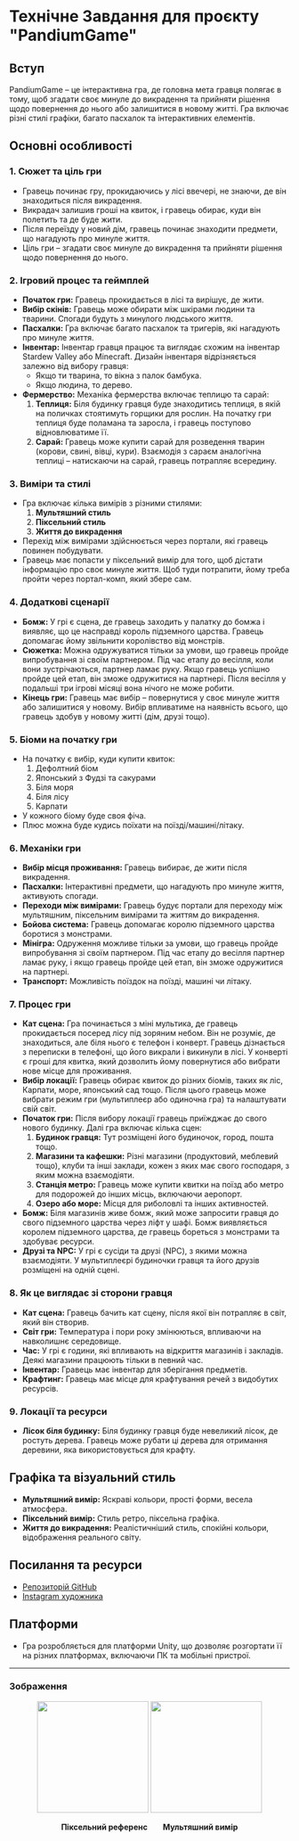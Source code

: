 # Технічне Завдання для проєкту "PandiumGame"

## Вступ
PandiumGame – це інтерактивна гра, де головна мета гравця полягає в тому, щоб згадати своє минуле до викрадення та прийняти рішення щодо повернення до нього або залишитися в новому житті. Гра включає різні стилі графіки, багато пасхалок та інтерактивних елементів.

## Основні особливості

### 1. Сюжет та ціль гри
- Гравець починає гру, прокидаючись у лісі ввечері, не знаючи, де він знаходиться після викрадення.
- Викрадач залишив гроші на квиток, і гравець обирає, куди він полетить та де буде жити.
- Після переїзду у новий дім, гравець починає знаходити предмети, що нагадують про минуле життя.
- Ціль гри – згадати своє минуле до викрадення та прийняти рішення щодо повернення до нього.

### 2. Ігровий процес та геймплей
- **Початок гри:** Гравець прокидається в лісі та вирішує, де жити.
- **Вибір скінів:** Гравець може обирати між шкірами людини та тварини. Спогади будуть з минулого людського життя.
- **Пасхалки:** Гра включає багато пасхалок та тригерів, які нагадують про минуле життя.
- **Інвентар:** Інвентар гравця працює та виглядає схожим на інвентар Stardew Valley або Minecraft. Дизайн інвентаря відрізняється залежно від вибору гравця:
  - Якщо ти тварина, то вікна з палок бамбука.
  - Якщо людина, то дерево.
- **Фермерство:** Механіка фермерства включає теплицю та сарай:
  1. **Теплиця:** Біля будинку гравця буде знаходитись теплиця, в якій на поличках стоятимуть горщики для рослин. На початку гри теплиця буде поламана та заросла, і гравець поступово відновлюватиме її.
  2. **Сарай:** Гравець може купити сарай для розведення тварин (корови, свині, вівці, кури). Взаємодія з сараєм аналогічна теплиці – натискаючи на сарай, гравець потрапляє всередину.


### 3. Виміри та стилі
- Гра включає кілька вимірів з різними стилями:
  1. **Мультяшний стиль**
  2. **Піксельний стиль**
  3. **Життя до викрадення**
- Перехід між вимірами здійснюється через портали, які гравець повинен побудувати.
- Гравець має попасти у піксельний вимір для того, щоб дістати інформацію про своє минуле життя. Щоб туди потрапити, йому треба пройти через портал-комп, який збере сам.

### 4. Додаткові сценарії
- **Бомж:** У грі є сцена, де гравець заходить у палатку до бомжа і виявляє, що це насправді король підземного царства. Гравець допомагає йому звільнити королівство від монстрів.
- **Сюжетка:** Можна одружуватися тільки за умови, що гравець пройде випробування зі своїм партнером. Під час етапу до весілля, коли вони зустрічаються, партнер ламає руку. Якщо гравець успішно пройде цей етап, він зможе одружитися на партнері. Після весілля у подальші три ігрові місяці вона нічого не може робити.
- **Кінець гри:** Гравець має вибір – повернутися у своє минуле життя або залишитися у новому. Вибір впливатиме на наявність всього, що гравець здобув у новому житті (дім, друзі тощо).

### 5. Біоми на початку гри
- На початку є вибір, куди купити квиток:
  1. Дефолтний біом
  2. Японський з Фудзі та сакурами
  3. Біля моря
  4. Біля лісу
  5. Карпати
- У кожного біому буде своя фіча.
- Плюс можна буде кудись поїхати на поїзді/машині/літаку.

### 6. Механіки гри
- **Вибір місця проживання:** Гравець вибирає, де жити після викрадення.
- **Пасхалки:** Інтерактивні предмети, що нагадують про минуле життя, активують спогади.
- **Переходи між вимірами:** Гравець будує портали для переходу між мультяшним, піксельним вимірами та життям до викрадення.
- **Бойова система:** Гравець допомагає королю підземного царства боротися з монстрами.
- **Мінігра:** Одруження можливе тільки за умови, що гравець пройде випробування зі своїм партнером. Під час етапу до весілля партнер ламає руку, і якщо гравець пройде цей етап, він зможе одружитися на партнері.
- **Транспорт:** Можливість поїздок на поїзді, машині чи літаку.

### 7. Процес гри
- **Кат сцена:** Гра починається з міні мультика, де гравець прокидається посеред лісу під зоряним небом. Він не розуміє, де знаходиться, але біля нього є телефон і конверт. Гравець дізнається з переписки в телефоні, що його викрали і викинули в лісі. У конверті є гроші для квитка, який дозволить йому повернутися або вибрати нове місце для проживання.
- **Вибір локації:** Гравець обирає квиток до різних біомів, таких як ліс, Карпати, море, японський сад тощо. Після цього гравець може вибрати режим гри (мультиплеєр або одиночна гра) та налаштувати свій світ.
- **Початок гри:** Після вибору локації гравець приїжджає до свого нового будинку. Далі гра включає кілька сцен:
  1. **Будинок гравця:** Тут розміщені його будиночок, город, пошта тощо.
  2. **Магазини та кафешки:** Різні магазини (продуктовий, меблевий тощо), клуби та інші заклади, кожен з яких має свого господаря, з яким можна взаємодіяти.
  3. **Станція метро:** Гравець може купити квитки на поїзд або метро для подорожей до інших місць, включаючи аеропорт.
  4. **Озеро або море:** Місця для риболовлі та інших активностей.
- **Бомж:** Біля магазинів живе бомж, який може запросити гравця до свого підземного царства через ліфт у шафі. Бомж виявляється королем підземного царства, де гравець бореться з монстрами та здобуває ресурси.
- **Друзі та NPC:** У грі є сусіди та друзі (NPC), з якими можна взаємодіяти. У мультиплеєрі будиночки гравця та його друзів розміщені на одній сцені.

### 8. Як це виглядає зі сторони гравця
- **Кат сцена:** Гравець бачить кат сцену, після якої він потрапляє в світ, який він створив.
- **Світ гри:** Температура і пори року змінюються, впливаючи на навколишнє середовище.
- **Час:** У грі є години, які впливають на відкриття магазинів і закладів. Деякі магазини працюють тільки в певний час.
- **Інвентар:** Гравець має інвентар для зберігання предметів.
- **Крафтинг:** Гравець має місце для крафтування речей з видобутих ресурсів.

### 9. Локації та ресурси
- **Лісок біля будинку:** Біля будинку гравця буде невеликий лісок, де ростуть дерева. Гравець може рубати ці дерева для отримання деревини, яка використовується для крафту.

## Графіка та візуальний стиль
- **Мультяшний вимір:** Яскраві кольори, прості форми, весела атмосфера.
- **Піксельний вимір:** Стиль ретро, піксельна графіка.
- **Життя до викрадення:** Реалістичніший стиль, спокійні кольори, відображення реального світу.

## Посилання та ресурси
- [Репозиторій GitHub](https://github.com/PandiumGame)
- [Instagram художника](https://www.instagram.com/anasabdin?igsh=YWJrZHlkMWkxejVr)

## Платформи
- Гра розробляється для платформи Unity, що дозволяє розгортати її на різних платформах, включаючи ПК та мобільні пристрої.

---

### Зображення
<p align="center">
  <img src="https://github.com/PandiumGame/.github/assets/45416328/a47fd17c-761b-4fa9-9168-7551e44006d9" width="200" />
  <img src="https://github.com/PandiumGame/.github/assets/45416328/2cf07b2f-a5f5-4240-98ac-453de6478f1d" width="200" />
</p>

<p align="center">
  <b>Піксельний референс</b> &nbsp;&nbsp;&nbsp;&nbsp;&nbsp; <b>Мультяшний вимір</b>
</p>
